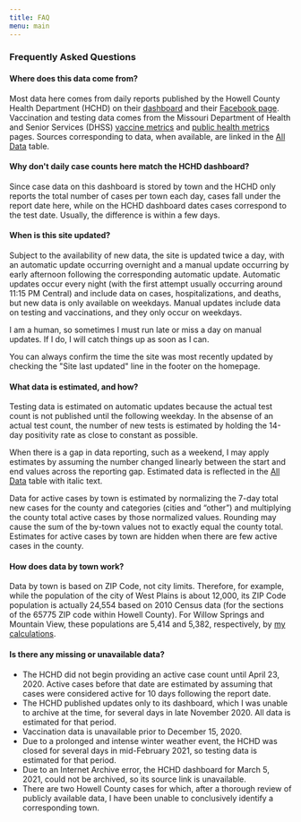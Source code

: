 ```yaml
---
title: FAQ
menu: main
---
```


### Frequently Asked Questions

#### Where does this data come from?
Most data here comes from daily reports published by the Howell County Health Department (HCHD) on their [dashboard](https://allthingsmissouri.org/county-covid-19-dashboards/howell-county/) and their [Facebook page](https://www.facebook.com/Howell-County-Health-Department-170310842983730). Vaccination and testing data comes from the Missouri Department of Health and Senior Services (DHSS) [vaccine metrics](https://health.mo.gov/living/healthcondiseases/communicable/novel-coronavirus/data/data-download-vaccine.php) and [public health metrics](https://health.mo.gov/living/healthcondiseases/communicable/novel-coronavirus/data/data-download.php) pages. Sources corresponding to data, when available, are linked in the [All Data](../all-data) table.

#### Why don't daily case counts here match the HCHD dashboard?
Since case data on this dashboard is stored by town and the HCHD only reports the total number of cases per town each day, cases fall under the report date here, while on the HCHD dashboard dates cases correspond to the test date. Usually, the difference is within a few days.

#### When is this site updated?
Subject to the availability of new data, the site is updated twice a day, with an automatic update occurring overnight and a manual update occurring by early afternoon following the corresponding automatic update. Automatic updates occur every night (with the first attempt usually occurring around 11:15 PM Central) and include data on cases, hospitalizations, and deaths, but new data is only available on weekdays. Manual updates include data on testing and vaccinations, and they only occur on weekdays.

I am a human, so sometimes I must run late or miss a day on manual updates. If I do, I will catch things up as soon as I can.

You can always confirm the time the site was most recently updated by checking the "Site last updated" line in the footer on the homepage.

#### What data is estimated, and how?
Testing data is estimated on automatic updates because the actual test count is not published until the following weekday. In the absense of an actual test count, the number of new tests is estimated by holding the 14-day positivity rate as close to constant as possible.

When there is a gap in data reporting, such as a weekend, I may apply estimates by assuming the number changed linearly between the start and end values across the reporting gap. Estimated data is reflected in the [All Data](../all-data) table with italic text.

Data for active cases by town is estimated by normalizing the 7-day total new cases for the county and categories (cities and “other”) and multiplying the county total active cases by those normalized values. Rounding may cause the sum of the by-town values not to exactly equal the county total. Estimates for active cases by town are hidden when there are few active cases in the county.

#### How does data by town work?
Data by town is based on ZIP Code, not city limits. Therefore, for example, while the population of the city of West Plains is about 12,000, its ZIP Code population is actually 24,554 based on 2010 Census data (for the sections of the 65775 ZIP code within Howell County). For Willow Springs and Mountain View, these populations are 5,414 and 5,382, respectively, by [my calculations](https://gist.github.com/jonblatho/003174508c09c2001d38e386a95fe9cd).

#### Is there any missing or unavailable data?
* The HCHD did not begin providing an active case count until April 23, 2020. Active cases before that date are estimated by assuming that cases were considered active for 10 days following the report date.
* The HCHD published updates only to its dashboard, which I was unable to archive at the time, for several days in late November 2020. All data is estimated for that period.
* Vaccination data is unavailable prior to December 15, 2020.
* Due to a prolonged and intense winter weather event, the HCHD was closed for several days in mid-February 2021, so testing data is estimated for that period.
* Due to an Internet Archive error, the HCHD dashboard for March 5, 2021, could not be archived, so its source link is unavailable.
* There are two Howell County cases for which, after a thorough review of publicly available data, I have been unable to conclusively identify a corresponding town.